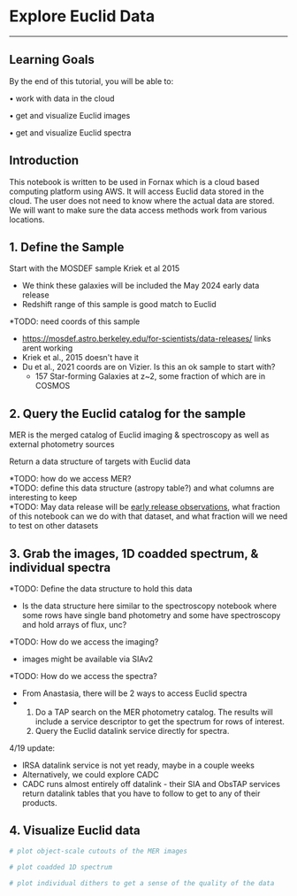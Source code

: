 <!-- #region -->
# Explore Euclid Data
***

## Learning Goals    
By the end of this tutorial, you will be able to:

 &bull; work with data in the cloud

 &bull; get and visualize Euclid images

 &bull; get and visualize Euclid spectra

 
## Introduction
This notebook is written to be used in Fornax which is a cloud based computing platform using AWS.  It will access Euclid data stored in the cloud. The user does not need to know where the actual data are stored.  We will want to make sure the data access methods work from various locations.
<!-- #endregion -->

## 1.  Define the Sample

Start with the MOSDEF sample Kriek et al 2015
- We think these galaxies will be included the May 2024 early data release
- Redshift range of this sample is good match to Euclid

*TODO: need coords of this sample
-  https://mosdef.astro.berkeley.edu/for-scientists/data-releases/ links arent working
-  Kriek et al., 2015 doesn't have it
-  Du et al., 2021 coords are on Vizier.  Is this an ok sample to start with?  
   - 157 Star-forming Galaxies at z~2, some fraction of which are in COSMOS




## 2. Query the Euclid catalog for the sample
MER is the merged catalog of Euclid imaging & spectroscopy as well as external photometry sources

Return a data structure of targets with Euclid data

*TODO: how do we access MER?\
*TODO: define this data structure (astropy table?) and what columns are interesting to keep\
*TODO: May data release will be [early release observations](https://www.cosmos.esa.int/web/euclid/ero-data-release), what fraction of this notebook can we do with that dataset, and what fraction will we need to test on other datasets 





## 3. Grab the images, 1D coadded spectrum, & individual spectra 
*TODO: Define the data structure to hold this data
 - Is the data structure here similar to the spectroscopy notebook where some rows have single band photometry and some have spectroscopy and hold arrays of flux, unc?

*TODO: How do we access the imaging?
 - images might be available via SIAv2

*TODO: How do we access the spectra?
 - From Anastasia, there will be 2 ways to access Euclid spectra
 - 1. Do a TAP search on the MER photometry catalog. The results will include a service descriptor to get the spectrum for rows of interest.
   2. Query the Euclid datalink service directly for spectra.

4/19 update: 
- IRSA datalink service is not yet ready, maybe in a couple weeks
- Alternatively, we could explore CADC
- CADC runs almost entirely off datalink - their SIA and ObsTAP services return datalink tables that you have to follow to get to any of their products.



## 4. Visualize Euclid data

```python
# plot object-scale cutouts of the MER images

```

```python
# plot coadded 1D spectrum
```

```python
# plot individual dithers to get a sense of the quality of the data
```

```python

```
